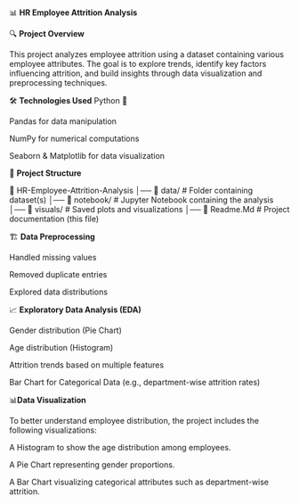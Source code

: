 📊 **HR Employee Attrition Analysis**

🔍 **Project Overview**

This project analyzes employee attrition using a dataset containing various employee attributes. The goal is to explore trends, identify key factors influencing attrition, and build insights through data visualization and preprocessing techniques.

🛠️ **Technologies Used**
Python 🐍

Pandas for data manipulation

NumPy for numerical computations

Seaborn & Matplotlib for data visualization

📂 **Project Structure**

  📁 HR-Employee-Attrition-Analysis
  │── 📂 data/          # Folder containing dataset(s)
  │── 📂 notebook/      # Jupyter Notebook containing the analysis
  │── 📂 visuals/       # Saved plots and visualizations
  │── 📄 Readme.Md      # Project documentation (this file)

🏗️ **Data Preprocessing**

Handled missing values

Removed duplicate entries

Explored data distributions

📈 **Exploratory Data Analysis (EDA)**

Gender distribution (Pie Chart)

Age distribution (Histogram)

Attrition trends based on multiple features

Bar Chart for Categorical Data (e.g., department-wise attrition rates)

📊**Data Visualization**

To better understand employee distribution, the project includes the following visualizations:

A Histogram to show the age distribution among employees.

A Pie Chart representing gender proportions.

A Bar Chart visualizing categorical attributes such as department-wise attrition.
